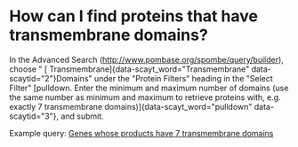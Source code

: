 # How can I find proteins that have transmembrane domains?
<!-- pombase_categories: Querying/Searching -->

In the Advanced Search (http://www.pombase.org/spombe/query/builder),
choose " [ Transmembrane]{data-scayt_word="Transmembrane"
data-scaytid="2"}Domains" under the "Protein Filters" heading in the
"Select Filter" [pulldown. Enter the minimum and maximum number of
domains (use the same number as minimum and maximum to retrieve proteins
with, e.g. exactly 7 transmembrane domains)]{data-scayt_word="pulldown"
data-scaytid="3"}, and submit.

Example query: [Genes whose products have 7 transmembrane
domains](/spombe/query/builder?filter=37&value=%5B%7B%22param%22:%7B%22filter_1%22:%7B%22filter%22:%226%22,%22query_1%22:%227%22,%22query_2%22:%227%22%7D%7D,%22filter_count%22:%221%22%7D%5D)

